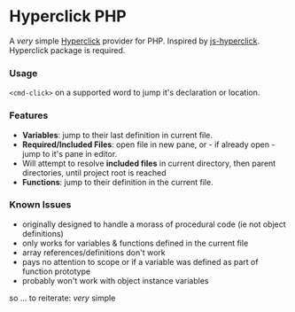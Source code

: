 # Hyperclick PHP

A *very* simple [Hyperclick](https://github.com/facebooknuclideapm/hyperclick)
provider for PHP.  Inspired by [js-hyperclick](https://github.com/AsaAyers/js-hyperclick).
Hyperclick package is required.

### Usage
`<cmd-click>` on a supported word to jump it's declaration or location.

### Features
* **Variables**: jump to their last definition in current file.
* **Required/Included Files**: open file in new pane, or - if already open - jump to it's pane in editor.
* Will attempt to resolve **included files** in current directory, then parent directories, until project root is reached
* **Functions**: jump to their definition in the current file.

### Known Issues
* originally designed to handle a morass of procedural code (ie not object definitions)
* only works for variables & functions defined in the current file
* array references/definitions don't work
* pays no attention to scope or if a variable was defined as part of function prototype
* probably won't work with object instance variables

so ... to reiterate: *very* simple
